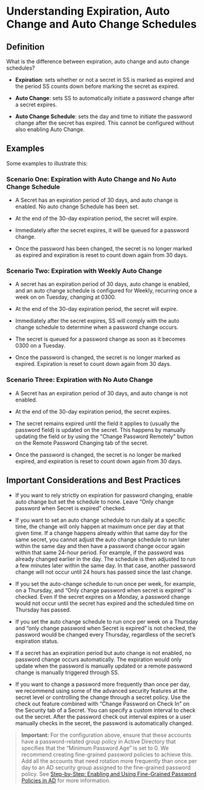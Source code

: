 [title]: # (Understanding Expiration, Auto Change and Auto Change Schedules)
[tags]: # (Automatic Remote Password Changing, secret expiration, auto change, auto change schedules)
[priority]: # (1000)

# Understanding Expiration, Auto Change and Auto Change Schedules

## Definition

What is the difference between expiration, auto change and auto change schedules?

- **Expiration**: sets whether or not a secret in SS is marked as expired and the period SS counts down before marking the secret as expired.

- **Auto Change**: sets SS to automatically initiate a password change after a secret expires.

- **Auto Change Schedule**: sets the day and time to initiate the password change after the secret has expired. This cannot be configured without also enabling Auto Change.

## Examples

Some examples to illustrate this:

### Scenario One: Expiration with Auto Change and No Auto Change Schedule

- A Secret has an expiration period of 30 days, and auto change is enabled. No auto change Schedule has been set.

- At the end of the 30-day expiration period, the secret will expire.

- Immediately after the secret expires, it will be queued for a password change.

- Once the password has been changed, the secret is no longer marked as expired and expiration is reset to count down again from 30 days.

### Scenario Two: Expiration with Weekly Auto Change

- A secret has an expiration period of 30 days, auto change is enabled, and an auto change schedule is configured for Weekly, recurring once a week on on Tuesday, changing at 0300.

- At the end of the 30-day expiration period, the secret will expire.

- Immediately after the secret expires, SS will comply with the auto change schedule to determine when a password change occurs.

- The secret is queued for a password change as soon as it becomes 0300 on a Tuesday.

- Once the password is changed, the secret is no longer marked as expired. Expiration is reset to count down again from 30 days.

### Scenario Three: Expiration with No Auto Change

- A Secret has an expiration period of 30 days, and auto change is not enabled.

- At the end of the 30-day expiration period, the secret expires.

- The secret remains expired until the field it applies to (usually the password field) is updated on the secret. This happens by manually updating the field or by using the "Change Password Remotely" button on the Remote Password Changing tab of the secret.

- Once the password is changed, the secret is no longer be marked expired, and expiration is reset to count down again from 30 days.

## Important Considerations and Best Practices

- If you want to rely strictly on expiration for password changing, enable auto change but set the schedule to none. Leave “Only change password when Secret is expired” checked.

- If you want to set an auto change schedule to run daily at a specific time, the change will only happen at maximum once per day at that given time. If a change happens already within that same day for the same secret, you cannot adjust the auto change schedule to run later within the same day and then have a password change occur again within that same 24-hour period.  For example, if the password was already changed earlier in the day. The schedule is then adjusted to run a few minutes later within the same day. In that case, another password change will not occur until 24 hours has passed since the last change.

- If you set the auto-change schedule to run once per week, for example, on a Thursday, and “Only change password when secret is expired” is checked. Even if the secret expires on a Monday, a password change would not occur until the secret has expired and the scheduled time on Thursday has passed.

- If you set the auto change schedule to run once per week on a Thursday and “only change password when Secret is expired” is not checked, the password would be changed every Thursday, regardless of the secret’s expiration status.

- If a secret has an expiration period but auto change is not enabled, no password change occurs automatically. The expiration would only update when the password is manually updated or a remote password change is manually triggered through SS.

- If you want to change a password more frequently than once per day, we recommend using some of the advanced security features at the secret level or controlling the change through a secret policy. Use the check out feature combined with “Change Password on Check In” on the Security tab of a Secret. You can specify a custom interval to check out the secret.  After the password check out interval expires or a user manually checks in the secret, the password is automatically changed.

> **Important:** For the configuration above, ensure that these accounts have a password-related group policy in Active Directory that specifies that the “Minimum Password Age” is set to 0. We recommend creating fine-grained password policies to achieve this. Add all the accounts that need rotation more frequently than once per day to an AD security group assigned to the fine-grained password policy. See [Step-by-Step: Enabling and Using Fine-Grained Password Policies in AD](https://docs.microsoft.com/en-us/archive/blogs/canitpro/step-by-step-enabling-and-using-fine-grained-password-policies-in-ad) for more information.